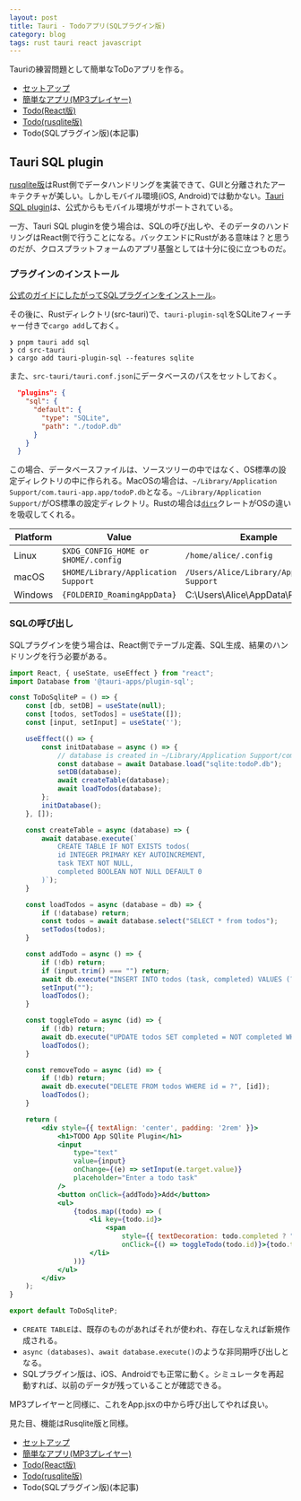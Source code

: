 ```yaml
---
layout: post
title: Tauri - Todoアプリ(SQLプラグイン版)
category: blog
tags: rust tauri react javascript
---
```


Tauriの練習問題として簡単なToDoアプリを作る。

* [セットアップ](../Tauri-Setup/)
* [簡単なアプリ(MP3プレイヤー)](../Tauri-Player1/)
* [Todo(React版)](../Tauri-Todo/)
* [Todo(rusqlite版)](../Tauri-Todo-Rusqlite/)
* Todo(SQLプラグイン版)(本記事)

## Tauri SQL plugin

[rusqlite版](Tauri-Todo-Rusqlite.md)はRust側でデータハンドリングを実装できて、GUIと分離されたアーキテクチャが美しい。しかしモバイル環境(iOS, Android)では動かない。[Tauri SQL plugin](https://tauri.app/ja/plugin/sql/)は、公式からもモバイル環境がサポートされている。

一方、Tauri SQL pluginを使う場合は、SQLの呼び出しや、そのデータのハンドリングはReact側で行うことになる。バックエンドにRustがある意味は？と思うのだが、クロスプラットフォームのアプリ基盤としては十分に役に立つものだ。

### プラグインのインストール

[公式のガイドにしたがってSQLプラグインをインストール](https://v2.tauri.app/plugin/sql/)。

その後に、Rustディレクトリ(src-tauri)で、`tauri-plugin-sql`をSQLiteフィーチャー付きで`cargo add`しておく。

```
❯ pnpm tauri add sql
❯ cd src-tauri
❯ cargo add tauri-plugin-sql --features sqlite
```

また、`src-tauri/tauri.conf.json`にデータベースのパスをセットしておく。

```json
  "plugins": {
    "sql": {
      "default": {
        "type": "SQLite",
        "path": "./todoP.db"
      }
    }
  }
```

この場合、データベースファイルは、ソースツリーの中ではなく、OS標準の設定ディレクトリの中に作られる。MacOSの場合は、`~/Library/Application Support/com.tauri-app.app/todoP.db`となる。`~/Library/Application Support/`がOS標準の設定ディレクトリ。Rustの場合は[`dirs`](https://docs.rs/dirs/latest/dirs/)クレートがOSの違いを吸収してくれる。

| Platform | Value                               | Example                                    |
| -------- | ----------------------------------- | ------------------------------------------ |
| Linux    | `$XDG_CONFIG_HOME or $HOME/.config` | `/home/alice/.config`                      |
| macOS    | `$HOME/Library/Application Support` | `/Users/Alice/Library/Application Support` |
| Windows  | `{FOLDERID_RoamingAppData}`         | C:\Users\Alice\AppData\Roaming             |

### SQLの呼び出し

SQLプラグインを使う場合は、React側でテーブル定義、SQL生成、結果のハンドリングを行う必要がある。

```jsx
import React, { useState, useEffect } from "react";
import Database from '@tauri-apps/plugin-sql';

const ToDoSqliteP = () => {
    const [db, setDB] = useState(null);
    const [todos, setTodos] = useState([]);
    const [input, setInput] = useState('');

    useEffect(() => {
        const initDatabase = async () => {
            // database is created in ~/Library/Application Support/com.tauri-app.app/todoP.db
            const database = await Database.load("sqlite:todoP.db");
            setDB(database);
            await createTable(database);
            await loadTodos(database);
        };
        initDatabase();
    }, []);

    const createTable = async (database) => {
        await database.execute(`
            CREATE TABLE IF NOT EXISTS todos(
            id INTEGER PRIMARY KEY AUTOINCREMENT,
            task TEXT NOT NULL,
            completed BOOLEAN NOT NULL DEFAULT 0
        )`);
    }

    const loadTodos = async (database = db) => {
        if (!database) return;
        const todos = await database.select("SELECT * from todos");
        setTodos(todos);
    }

    const addTodo = async () => {
        if (!db) return;
        if (input.trim() === "") return;
        await db.execute("INSERT INTO todos (task, completed) VALUES (?, ?)", [input, 0]);
        setInput("");
        loadTodos();
    }

    const toggleTodo = async (id) => {
        if (!db) return;
        await db.execute("UPDATE todos SET completed = NOT completed WHERE id = ?", [id]);
        loadTodos();
    }

    const removeTodo = async (id) => {
        if (!db) return;
        await db.execute("DELETE FROM todos WHERE id = ?", [id]);
        loadTodos();
    }

    return (
        <div style={{ textAlign: 'center', padding: '2rem' }}>
            <h1>TODO App SQlite Plugin</h1>
            <input
                type="text"
                value={input}
                onChange={(e) => setInput(e.target.value)}
                placeholder="Enter a todo task"
            />
            <button onClick={addTodo}>Add</button>
            <ul>
                {todos.map((todo) => (
                    <li key={todo.id}>
                        <span
                            style={{ textDecoration: todo.completed ? "line-through" : "none", }}
                            onClick={() => toggleTodo(todo.id)}>{todo.task}</span> <button onClick={() => removeTodo(todo.id)}>Delete</button>
                    </li>
                ))}
            </ul>
        </div>
    );
}

export default ToDoSqliteP;
```

* `CREATE TABLE`は、既存のものがあればそれが使われ、存在しなえれば新規作成される。
* `async (databases)`、`await database.execute()`のような非同期呼び出しとなる。
* SQLプラグイン版は、iOS、Androidでも正常に動く。シミュレータを再起動すれば、以前のデータが残っていることが確認できる。


MP3プレイヤーと同様に、これをApp.jsxの中から呼び出してやれば良い。

見た目、機能はRusqlite版と同様。


* [セットアップ](../Tauri-Setup/)
* [簡単なアプリ(MP3プレイヤー)](../Tauri-Player1/)
* [Todo(React版)](../Tauri-Todo/)
* [Todo(rusqlite版)](../Tauri-Todo-Rusqlite/)
* Todo(SQLプラグイン版)(本記事)